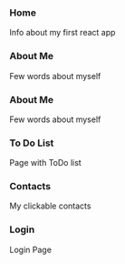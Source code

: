 ### Home

Info about my first react app

### About Me

Few words about myself

### About Me

Few words about myself

### To Do List

Page with ToDo list

### Contacts

My clickable contacts

### Login

Login Page
